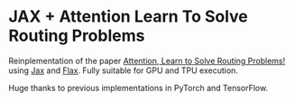 JAX + Attention Learn To Solve Routing Problems
===============================================

Reinplementation of the paper [Attention, Learn to Solve Routing Problems!](https://arxiv.org/abs/1803.08475)
using [Jax](https://github.com/google/jax) and [Flax](https://github.com/google/flax). Fully suitable for GPU
and TPU execution.

Huge thanks to previous implementations in PyTorch and TensorFlow.